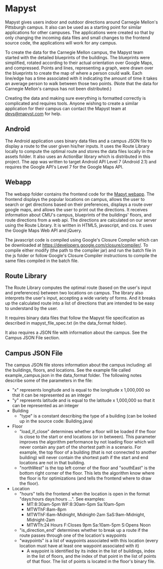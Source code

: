 Mapyst
======

Mapyst gives users indoor and outdoor directions around Carnegie Mellon's Pittsburgh campus. It also can be used as a starting point for similar applications for other campuses. The applications were created so that by only changing the incoming data files and small changes to the frontend source code, the applications will work for any campus.

To create the data for the Carnegie Mellon campus, the Mapyst team started with the detailed blueprints of the buildings. The blueprints were simplified, rotated according to their actual orientation over Google Maps, and compressed. Points and lines, representing a graph, were drawn over the blueprints to create the map of where a person could walk. Each line/edge has a time associated with it indicating the amount of time it takes an average person to walk between those two points. (Note that the data for Carnegie Mellon's campus has not been distributed.)

Creating the data and making sure everything is formatted correctly is complicated and requires tools. Anyone wishing to create a similar application for their campus can contact the Mapyst team at [devs@mapyst.com](mailto:devs@mapyst.com) for help.


Android
-------
The Android application uses binary data files and a campus JSON file to display a route to the user given his/her inputs. It uses the Route Library locally to compute the optimal route and stores the data files locally in the assets folder. It also uses an ActionBar library which is distributed in this project. The app was written to target Android API Level 7 (Android 2.1) and requires the Google API's Level 7 for the Google Maps API.


Webapp
------

The webapp folder contains the frontend code for the [Mapyt webapp](http://www.mapyst.com/webapp). The frontend displays the popular locations on campus, allows the user to search or get directions based on their preferences, displays a route over google maps, and allows the user to print out the directions. It receives information about CMU's campus, blueprints of the buildings' floors, and route directions from a web api. The directions are calculated on our server using the Route Library. It is written in HTML5, javascript, and css. It uses the Google Maps Web API and jQuery.

The javascript code is compiled using Google's Closure Compiler which can be downloaded at https://developers.google.com/closure/compiler/. To compile either modify (the path to the compiler jar) and run the batch file in the js folder or follow Google's Closure Compiler instructions to compile the same files compiled in the batch file.


Route Library
-------------
The Route Library computes the optimal route (based on the user's input and preferences) between two locations on campus. The library also interprets the user's input, accepting a wide variety of forms. And it breaks up the calculated route into a list of directions that are intended to be easy to understand by the user.

It requires binary data files that follow the Mapyst file specification as described in mapyst_file_spec.txt (in the data_format folder).

It also requires a JSON file with information about the campus. See the Campus JSON File section.


Campus JSON File
----------------
The campus JSON file stores information about the campus including: all the buildings, floors, and locations. See the example file called example_campus.json in the data_format folder. The following notes describe some of the parameters in the file:
* "x" represents longitude and is equal to the longitude x 1,000,000 so that it can be represented as an integer
* "y" represents latitude and is equal to the latitude x 1,000,000 so that it can be represented as an integer
* Building
    * "type" is a constant describing the type of a building (can be looked up in the source code: Building.java)
* Floor
    * "load_if_close" determines whether a floor will be loaded if the floor is close to the start or end locations (or in between). This parameter improves the algorithm performance by not loading floor which will never contain any part of the shortest path in a scenario. For example, the top floor of a building (that is not connected to another building) will never contain the shortest path if the start and end locations are not in that building.
    * "northWest" is the top left corner of the floor and "southEast" is the bottom right corner of the floor. This lets the algorithm know where the floor is for optimizations (and tells the frontend where to draw the floor).
* Location
    * "hours" tells the frontend when the location is open in the format "days:hours days:hours ...". See examples:
        * MT:8:30am-5pm WF:8:30am-5pm Sa:10am-5pm
        * MTWThF:8am-8pm
        * MTWThF:6am-Midnight, Midnight-2am SaS:9am-Midnight, Midnight-2am
        * MTWTh:24 Hours F:Closes 9pm Sa:10am-5pm S:Opens Noon
    * "is_direction_end" determines whether to break up a route if the route passes through one of the location's waypoints
    * "waypoints" is a list of waypoints associated with this location (every location must have at least one waypoint associated with it)
        * A waypoint is identified by its index in the list of buildings, index in the list of floors, and the index of that point in the list of points of that floor. The list of points is located in the floor's binary file.